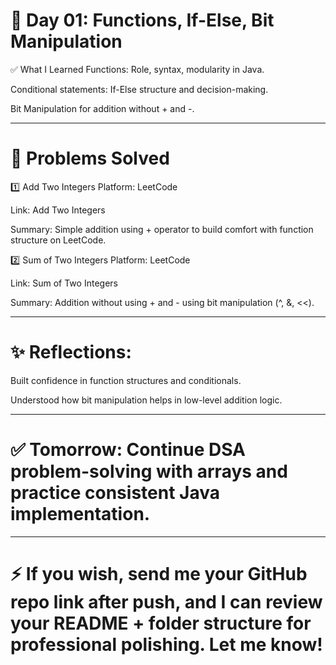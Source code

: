 # 🚩 Day 01: Functions, If-Else, Bit Manipulation
✅ What I Learned
Functions: Role, syntax, modularity in Java.

Conditional statements: If-Else structure and decision-making.

Bit Manipulation for addition without + and -.

---

# 🧩 Problems Solved
1️⃣ Add Two Integers
Platform: LeetCode

Link: Add Two Integers

Summary: Simple addition using + operator to build comfort with function structure on LeetCode.

2️⃣ Sum of Two Integers
Platform: LeetCode

Link: Sum of Two Integers

Summary: Addition without using + and - using bit manipulation (^, &, <<).

---

# ✨ Reflections:
Built confidence in function structures and conditionals.

Understood how bit manipulation helps in low-level addition logic.

---

# ✅ Tomorrow: Continue DSA problem-solving with arrays and practice consistent Java implementation.
---
# ⚡ If you wish, send me your GitHub repo link after push, and I can review your README + folder structure for professional polishing. Let me know!